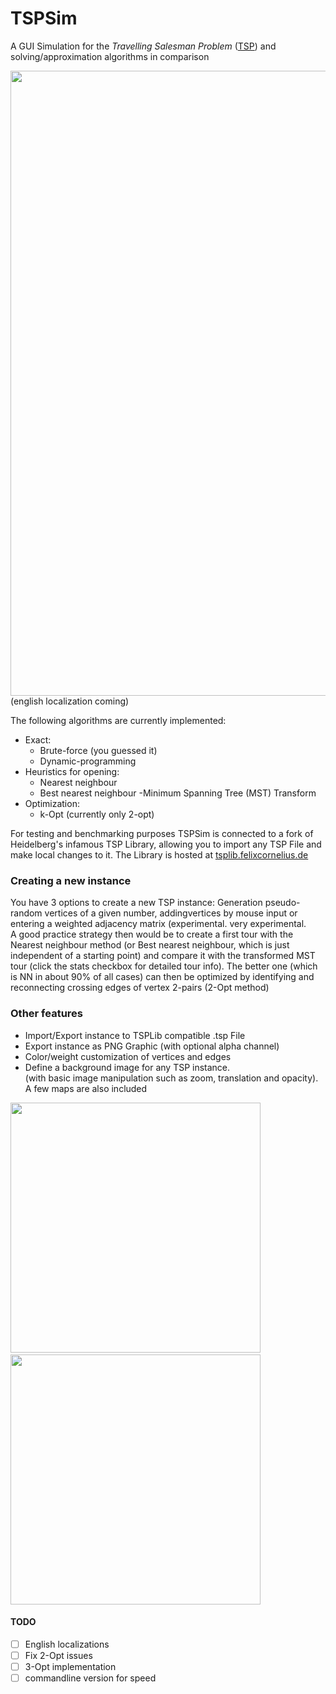 # TSPSim
A GUI Simulation for the *Travelling Salesman Problem* ([TSP](https://en.wikipedia.org/wiki/Travelling_salesman_problem)) and solving/approximation algorithms in comparison

<img src="https://github.com/phoelix/TSPSim/blob/master/ressources/gif/1.gif" width="1000">
(english localization coming)

The following algorithms are currently implemented:

- Exact:
  - Brute-force (you guessed it)
  - Dynamic-programming
- Heuristics for opening:
  - Nearest neighbour
  - Best nearest neighbour
  -Minimum Spanning Tree (MST) Transform
- Optimization:
  - k-Opt (currently only 2-opt)

For testing and benchmarking purposes TSPSim is connected to a fork of Heidelberg's infamous TSP Library, allowing you to import any TSP File and make local changes to it. The Library is hosted at [tsplib.felixcornelius.de](http://tsplib.felixcornelius.de/)
### Creating a new instance
You have 3 options to create a new TSP instance:
Generation pseudo-random vertices of a given number, addingvertices by mouse input or entering a weighted adjacency matrix (experimental. very experimental.<br>
A good practice strategy then would be to create a first tour with the Nearest neighbour method (or Best nearest neighbour, which is just independent of a starting point) and compare it with the transformed MST tour (click the stats checkbox for detailed tour info). The better one (which is NN in about 90% of all cases) can then be optimized by identifying and reconnecting crossing edges of vertex 2-pairs (2-Opt method)

### Other features
- Import/Export instance to TSPLib compatible .tsp File
- Export instance as PNG Graphic (with optional alpha channel)
- Color/weight customization of vertices and edges
- Define a background image for any TSP instance.<br>
   (with basic image manipulation such as zoom, translation and opacity). A few maps are also included

<img src="https://github.com/phoelix/TSPSim/blob/master/ressources/gif/2.gif" width="400">&nbsp;&nbsp;&nbsp;&nbsp;&nbsp;&nbsp;&nbsp;<img src="https://github.com/phoelix/TSPSim/blob/master/ressources/gif/3.gif" width="400">



   #### TODO
   - [ ] English localizations
   - [ ] Fix 2-Opt issues
   - [ ] 3-Opt implementation
   - [ ] commandline version for speed
